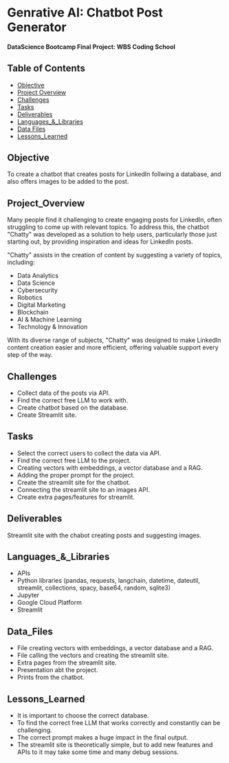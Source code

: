 # Genrative AI: Chatbot Post Generator


#### DataScience Bootcamp Final Project: WBS Coding School


## Table of Contents

- [Objective](#objective)
- [Project Overview](#project_overview)
- [Challenges](#challenges)
- [Tasks](#tasks)
- [Deliverables](#deliverables)
- [Languages_&_Libraries](#languages_&_libraries)
- [Data Files](#data_files)
- [Lessons_Learned](#lessons_learned)


## Objective

To create a chatbot that creates posts for LinkedIn follwing a database, and also offers images to be added to the post.


## Project_Overview

Many people find it challenging to create engaging posts for LinkedIn, often struggling to come up with relevant topics. To address this, the chatbot "Chatty" was developed as a solution to help users, particularly those just starting out, by providing inspiration and ideas for LinkedIn posts.

"Chatty" assists in the creation of content by suggesting a variety of topics, including:

- Data Analytics
- Data Science
- Cybersecurity
- Robotics
- Digital Marketing
- Blockchain
- AI & Machine Learning
- Technology & Innovation
  
With its diverse range of subjects, "Chatty" was designed to make LinkedIn content creation easier and more efficient, offering valuable support every step of the way.


## Challenges

- Collect data of the posts via API.
- Find the correct free LLM to work with.
- Create chatbot based on the database.
- Create Streamlit site.

## Tasks

- Select the correct users to collect the data via API.
- Find the correct free LLM to the project.
- Creating vectors with embeddings, a vector database and a RAG.
- Adding the proper prompt for the project.
- Create the streamlit site for the chatbot.
- Connecting the streamlit site to an images API.
- Create extra pages/features for streamlit.


## Deliverables

Streamlit site with the chabot creating posts and suggesting images.

## Languages_&_Libraries

- APIs
- Python libraries (pandas, requests, langchain, datetime, dateutil, streamlit, collections, spacy, base64, random, sqlite3)
- Jupyter
- Google Cloud Platform
- Streamlit
  

## Data_Files

- File creating vectors with embeddings, a vector database and a RAG.
- File calling the vectors and creating the streamlit site.
- Extra pages from the streamlit site.
- Presentation abt the project.
- Prints from the chatbot.


## Lessons_Learned

- It is important to choose the correct database.
- To find the correct free LLM that works correctly and constantly can be challenging.
- The correct prompt makes a huge impact in the final output.
- The streamlit site is theoretically simple, but to add new features and APIs to it may take some time and many debug sessions.
